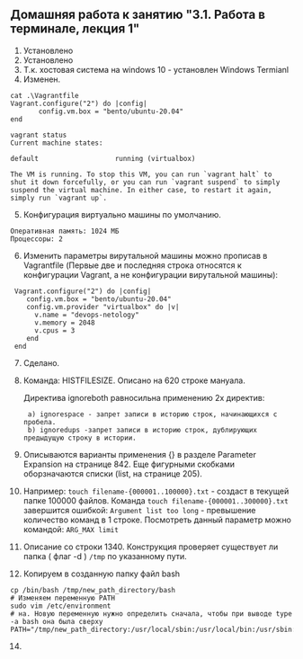 ## Домашняя работа к занятию "3.1. Работа в терминале, лекция 1"

1. Установлено
2. Установлено
3. Т.к. хостовая система на windows 10  - установлен Windows Termianl
4. Изменен.
```
cat .\Vagrantfile
Vagrant.configure("2") do |config|
       config.vm.box = "bento/ubuntu-20.04"
end
```
```
vagrant status
Current machine states:

default                   running (virtualbox)

The VM is running. To stop this VM, you can run `vagrant halt` to
shut it down forcefully, or you can run `vagrant suspend` to simply
suspend the virtual machine. In either case, to restart it again,
simply run `vagrant up`.
```
5. Конфигурация виртуально машины по умолчанию.
``` 
Оперативная память: 1024 МБ
Процессоры: 2
```
6. Изменить параметры вирутальной машины можно прописав в Vagrantfile (Первые две и последняя строка относятся к конфигурации Vagrant, а не конфигурации вирутальной машины): 
```
 Vagrant.configure("2") do |config|
 	config.vm.box = "bento/ubuntu-20.04"
	config.vm.provider "virtualbox" do |v|
	  v.name = "devops-netology"
	  v.memory = 2048
	  v.cpus = 3
	end
 end
```
7. Сделано.
8. Команда: HISTFILESIZE. Описано на 620 строке мануала.

    Директива ignoreboth равносильна применению 2х директив:
 
        a) ignorespace - запрет записи в историю строк, начинающихся с пробела.
        b) ignoredups -запрет записи в историю строк, дублирующих предыдущую строку в истории.
9. Описываются варианты применения {} в разделе Parameter Expansion на странице 842. 
Еще фигурными скобками оборзначаются списки (list, на странице 205).
10. Например: ```touch filename-{000001..100000}.txt``` - создаст в текущей папке 100000 файлов.
Команда ```touch filename-{000001..300000}.txt``` завершится ошибкой: ```Argument list too long``` - превышение количество команд в 1 строке. 
Посмотреть данный параметр можно командой: 
```ARG_MAX limit```

11. Описание со строки 1340. Конструкция проверяет существует ли папка ( флаг -d ) `````/tmp````` по указанному пути.
12. Копируем в созданную папку файл bash
```
cp /bin/bash /tmp/new_path_directory/bash
# Изменяем переменную PATH
sudo vim /etc/environment
# на. Новую переменную нужно определить сначала, чтобы при выводе type -a bash она была сверху
PATH="/tmp/new_path_directory:/usr/local/sbin:/usr/local/bin:/usr/sbin:/usr/bin:/sbin:/bin:/usr/games:/usr/local/games:/snap/bin"
```
14. 

